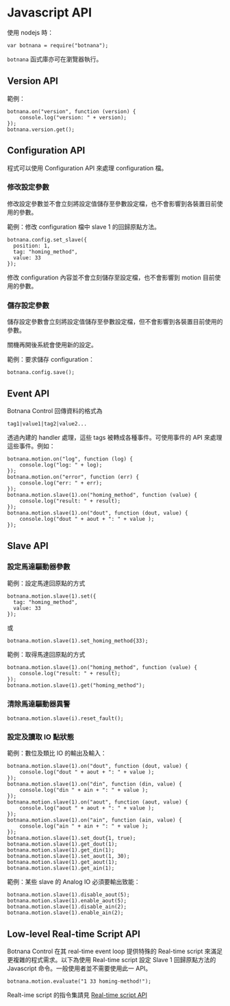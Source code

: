 # Javascript API

使用 nodejs 時：

    var botnana = require("botnana");

`botnana` 函式庫亦可在瀏覽器執行。

## Version API

範例：

    botnana.on("version", function (version) {
        console.log("version: " + version);        
    });
    botnana.version.get();

## Configuration API

程式可以使用 Configuration API 來處理 configuration 檔。

### 修改設定參數

修改設定參數並不會立刻將設定值儲存至參數設定檔，也不會影響到各裝置目前使用的參數。

範例：修改 configuration 檔中 slave 1 的回歸原點方法。

    botnana.config.set_slave({
      position: 1,
      tag: "homing_method",
      value: 33
    });

修改 configuration 內容並不會立刻儲存至設定檔，也不會影響到 motion 目前使用的參數。

### 儲存設定參數

儲存設定參數會立刻將設定值儲存至參數設定檔，但不會影響到各裝置目前使用的參數。

關機再開後系統會使用新的設定。

範例：要求儲存 configuration：

    botnana.config.save();

## Event API

Botnana Control 回傳資料的格式為

    tag1|value1|tag2|value2...

透過內建的 handler 處理，這些 tags 被轉成各種事件。可使用事件的 API 來處理這些事件。例如：

    botnana.motion.on("log", function (log) {
        console.log("log: " + log);
    });
    botnana.motion.on("error", function (err) {
        console.log("err: " + err);
    });
    botnana.motion.slave(1).on("homing_method", function (value) {
        console.log("result: " + result);
    });
    botnana.motion.slave(1).on("dout", function (dout, value) {
        console.log("dout " + aout + ": " + value );
    });

## Slave API

### 設定馬達驅動器參數

範例：設定馬達回原點的方式

    botnana.motion.slave(1).set({
      tag: "homing_method",
      value: 33
    });

或

    botnana.motion.slave(1).set_homing_method{33);

範例：取得馬達回原點的方式

    botnana.motion.slave(1).on("homing_method", function (value) {
        console.log("result: " + result);
    });
    botnana.motion.slave(1).get("homing_method");

### 清除馬達驅動器異警

    botnana.motion.slave(i).reset_fault();

### 設定及讀取 IO 點狀態

範例：數位及類比 IO 的輸出及輸入：

    botnana.motion.slave(1).on("dout", function (dout, value) {
        console.log("dout " + aout + ": " + value );
    });
    botnana.motion.slave(1).on("din", function (din, value) {
        console.log("din " + ain + ": " + value );
    });
    botnana.motion.slave(1).on("aout", function (aout, value) {
        console.log("aout " + aout + ": " + value );
    });
    botnana.motion.slave(1).on("ain", function (ain, value) {
        console.log("ain " + ain + ": " + value );
    });
    botnana.motion.slave(1).set_dout{1, true);
    botnana.motion.slave(1).get_dout(1);
    botnana.motion.slave(1).get_din(1);
    botnana.motion.slave(1).set_aout(1, 30);
    botnana.motion.slave(1).get_aout(1);
    botnana.motion.slave(1).get_ain(1);

範例：某些 slave 的 Analog IO 必須要輸出致能：

    botnana.motion.slave(1).disable_aout(5);
    botnana.motion.slave(1).enable_aout(5);
    botnana.motion.slave(1).disable_ain(2);
    botnana.motion.slave(1).enable_ain(2);

## Low-level Real-time Script API

Botnana Control 在其 real-time event loop 提供特殊的 Real-time script 來滿足更複雜的程式需求。以下為使用 Real-time script 設定 Slave 1 回歸原點方法的 Javascript 命令。一般使用者並不需要使用此一 API。

    botnana.motion.evaluate("1 33 homing-method!");

Realt-ime script 的指令集請見 [Real-time script API](./real-time-script-api.md)

